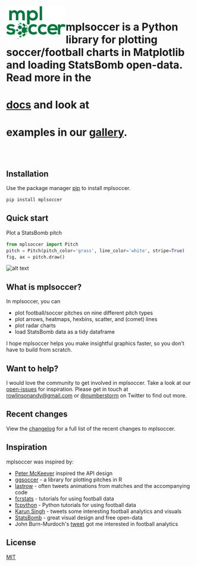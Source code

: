 <img src="docs/source/logo-green.png" width="160px" align="left" />

# mplsoccer is a Python library for plotting soccer/football charts in Matplotlib and loading StatsBomb open-data. Read more in the 
# [docs](https://mplsoccer.readthedocs.io/) and look at 
# examples in our [gallery](https://mplsoccer.readthedocs.io/en/latest/gallery/index.html).
<br/>
<br/>

## Installation

Use the package manager [pip](https://pip.pypa.io/en/stable/) to install mplsoccer.

```bash
pip install mplsoccer
```

## Quick start

Plot a StatsBomb pitch

```python
from mplsoccer import Pitch
pitch = Pitch(pitch_color='grass', line_color='white', stripe=True)
fig, ax = pitch.draw()
```
![alt text](https://github.com/andrewRowlinson/mplsoccer/blob/master/docs/quick_start.png?raw=true "statsbomb pitch")

## What is mplsoccer?
In mplsoccer, you can
- plot football/soccer pitches on nine different pitch types
- plot arrows, heatmaps, hexbins, scatter, and (comet) lines
- plot radar charts
- load StatsBomb data as a tidy dataframe

I hope mplsoccer helps you make insightful graphics faster, so you don't have to build from scratch.

## Want to help?
I would love the community to get involved in mplsoccer.
Take a look at our [open-issues](https://github.com/andrewRowlinson/mplsoccer/issues) for inspiration.
Please get in touch at rowlinsonandy@gmail.com or [@numberstorm](https://twitter.com/numberstorm) on Twitter to find out more.

## Recent changes

View the [changelog](https://github.com/andrewRowlinson/mplsoccer/blob/master/CHANGELOG.md) for a full list of the recent changes to mplsoccer.

## Inspiration

mplsoccer was inspired by:
- [Peter McKeever](http://petermckeever.com/2019/01/plotting-pitches-in-python/) inspired the API design
- [ggsoccer](https://github.com/Torvaney/ggsoccer) - a library for plotting pitches in R
- [lastrow](https://twitter.com/lastrowview) - often tweets animations from matches and the accompanying code
- [fcrstats](http://fcrstats.com/) - tutorials for using football data
- [fcpython](https://fcpython.com/) - Python tutorials for using football data
- [Karun Singh](https://twitter.com/karun1710) - tweets some interesting football analytics and visuals
- [StatsBomb](https://statsbomb.com/) - great visual design and free open-data
- John Burn-Murdoch's [tweet](https://twitter.com/jburnmurdoch/status/1057907312030085120) got me interested in football analytics

## License

[MIT](https://choosealicense.com/licenses/mit)
